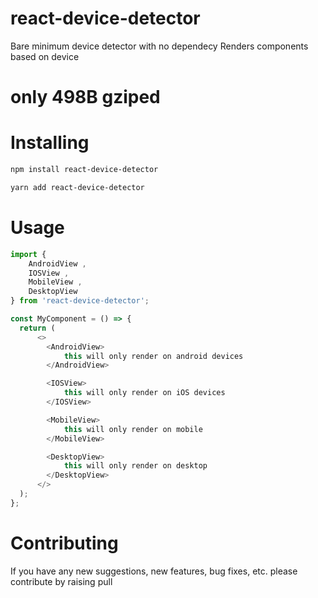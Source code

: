 
# react-device-detector

Bare minimum device detector with no dependecy
Renders components based on device
# only 498B gziped

# Installing

```bash
npm install react-device-detector
```

```bash
yarn add react-device-detector
```

# Usage

```javascript
import {
    AndroidView ,
    IOSView ,
    MobileView ,
    DesktopView
} from 'react-device-detector';

const MyComponent = () => {
  return (
      <>
        <AndroidView>
            this will only render on android devices
        </AndroidView>

        <IOSView>
            this will only render on iOS devices
        </IOSView>

        <MobileView>
            this will only render on mobile
        </MobileView>

        <DesktopView>
            this will only render on desktop
        </DesktopView>
      </>
  );
};
```

# Contributing

If you have any new suggestions, new features, bug fixes, etc. please contribute by raising pull 